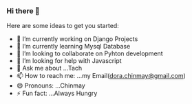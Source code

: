 ### Hi there 👋

<!--
**chinmay567/chinmay567** is a ✨ _special_ ✨ repository because its `README.md` (this file) appears on your GitHub profile.
-->

Here are some ideas to get you started:

- 🔭 I’m currently working on Django Projects
- 🌱 I’m currently learning Mysql Database
- 👯 I’m looking to collaborate on Pyhton development
- 🤔 I’m looking for help with Javascript
- 💬 Ask me about ...Tach
- 📫 How to reach me: ...my Email(dora.chinmay@gmail.com)
- 😄 Pronouns: ...Chinmay
- ⚡ Fun fact: ...Always Hungry 
